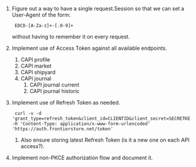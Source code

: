1. Figure out a way to have a single request.Session so that we can set
a User-Agent of the form:

		EDCD-[A-Za-z]+-[.0-9]+
    without having to remember it on every request.

1. Implement use of Access Token against all available endpoints.
	1. CAPI profile
	1. CAPI market
	1. CAPI shipyard
	1. CAPI journal
		1. CAPI journal current
		1. CAPI journal historic
1. Implement use of Refresh Token as needed.

		curl -v -d 'grant_type=refresh_token&client_id=CLIENTID&client_secret=SECRETKEY&refresh_token=REFRESH_TOKEN' -H 'Content-Type: application/x-www-form-urlencoded' 'https://auth.frontierstore.net/token'
	1. Also ensure storing latest Refresh Token (is it a new one on
	   each API access?).
1. Implement non-PKCE authorization flow and document it.
